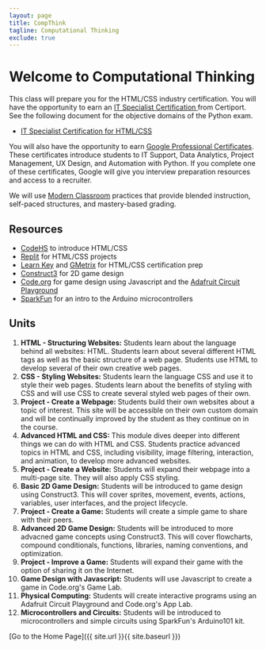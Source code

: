 ```yaml
---
layout: page
title: CompThink
tagline: Computational Thinking
exclude: true
---
```

# Welcome to Computational Thinking

This class will prepare you for the HTML/CSS industry certification. You will have the opportunity to earn an [IT Specialist Certification
](https://certiport.pearsonvue.com/Certifications/ITSpecialist/Certification/Certify) from Certiport.  See the following document for the objective domains of the Python exam.

- [IT Specialist Certification for HTML/CSS](https://certiport.pearsonvue.com/fc/ITS/htmlcss)

You will also have the opportunity to earn [Google Professional Certificates](https://grow.google/certificates/). These certificates introduce students to IT Support, Data Analytics, Project Management, UX Design, and Automation with Python. If you complete one of these certificates, Google will give you interview preparation resources and access to a recruiter.

We will use [Modern Classroom](https://www.modernclassrooms.org/) practices that provide blended instruction, self-paced structures, and mastery-based grading.

## Resources
* [CodeHS](https://codehs.com/uploads/2ac9955f5fd8796faa88e957ab8a0e24) to introduce HTML/CSS
* [Replit](https://repl.it/) for HTML/CSS projects
* [Learn Key](https://www.learnkey.com/course/detail/DDB90A09-1982-4F85-8D4E-641101A431DD) and [GMetrix](https://www.gmetrix.com/Products/Details/ITS-HTML-and-CSS-LearnKey-Course) for HTML/CSS certification prep
* [Construct3](https://www.construct.net/) for 2D game design
* [Code.org](https://code.org/educate/csd) for game design using Javascript and the [Adafruit Circuit Playground](https://learn.adafruit.com/introducing-circuit-playground/overview)
* [SparkFun](https://learn.sparkfun.com/tutorials/sik-experiment-guide-for-the-arduino-101genuino-101-board) for an intro to the Arduino microcontrollers

## Units
1. **HTML - Structuring Websites:** Students learn about the language behind all websites: HTML. Students learn about several different HTML tags as well as the basic structure of a web page. Students use HTML to develop several of their own creative web pages.
1. **CSS - Styling Websites:** Students learn the language CSS and use it to style their web pages. Students learn about the benefits of styling with CSS and will use CSS to create several styled web pages of their own.
1. **Project - Create a Webpage:** Students build their own websites about a topic of interest. This site will be accessible on their own custom domain and will be continually improved by the student as they continue on in the course.
1. **Advanced HTML and CSS:** This module dives deeper into different things we can do with HTML and CSS. Students practice advanced topics in HTML and CSS, including visibility, image filtering, interaction, and animation, to develop more advanced websites.
1. **Project - Create a Website:** Students will expand their webpage into a multi-page site. They will also apply CSS styling.
1. **Basic 2D Game Design:** Students will be introduced to game design using Construct3. This will cover sprites, movement, events, actions, variables, user interfaces, and the project lifecycle.
1. **Project - Create a Game:** Students will create a simple game to share with their peers.
1. **Advanced 2D Game Design:** Students will be introduced to more advacned game concepts using Construct3. This will cover flowcharts, compound conditionals, functions, libraries, naming conventions, and optimization.
1. **Project - Improve a Game:** Students will expand their game with the option of sharing it on the Internet.
1. **Game Design with Javascript:** Students will use Javascript to create a game in Code.org's Game Lab.
1. **Physical Computing:** Students will create interactive programs using an Adafruit Circuit Playground and Code.org's App Lab.
1. **Microcontrollers and Circuits:** Students will be introduced to microcontrollers and simple circuits using SparkFun's Arduino101 kit.

[Go to the Home Page]({{ site.url }}{{ site.baseurl }})
